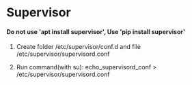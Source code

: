 # Supervisor
#### Do not use 'apt install supervisor',   Use 'pip install supervisor'
1. Create folder /etc/supervisor/conf.d
   and file /etc/supervisor/supervisord.conf
   
2. Run command(with su): echo_supervisord_conf > /etc/supervisor/supervisord.conf


